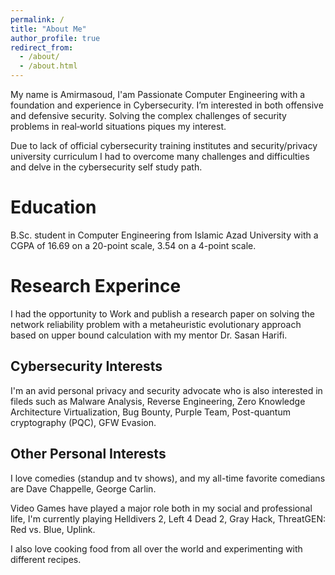 ```yaml
---
permalink: /
title: "About Me"
author_profile: true
redirect_from: 
  - /about/
  - /about.html
---
```


My name is Amirmasoud, I'am Passionate Computer Engineering with a foundation and experience in Cybersecurity. I’m interested in both offensive and defensive security. Solving the complex challenges of security problems in real‑world situations piques my interest.

Due to lack of official cybersecurity training institutes and security/privacy university curriculum I had to overcome many challenges and difficulties and delve in the cybersecurity self study path.

Education
======
B.Sc. student in Computer Engineering from Islamic Azad University with a CGPA of 16.69 on a 20-point scale, 3.54 on a 4-point scale.

Research Experince
======
I had the opportunity to Work and publish a research paper on solving the network reliability problem with a metaheuristic evolutionary approach based on upper bound calculation with my mentor Dr. Sasan Harifi.

Cybersecurity Interests
------
I'm an avid personal privacy and security advocate who is also interested in fileds such as Malware Analysis, Reverse Engineering, Zero Knowledge Architecture Virtualization, Bug Bounty, Purple Team, Post-quantum cryptography (PQC), GFW Evasion.

Other Personal Interests
------
I love comedies (standup and tv shows), and my all-time favorite comedians are Dave Chappelle, George Carlin.

Video Games have played a major role both in my social and professional life, I'm currently playing Helldivers 2, Left 4 Dead 2, Gray Hack, ThreatGEN: Red vs. Blue, Uplink.

I also love cooking food from all over the world and experimenting with different recipes.
